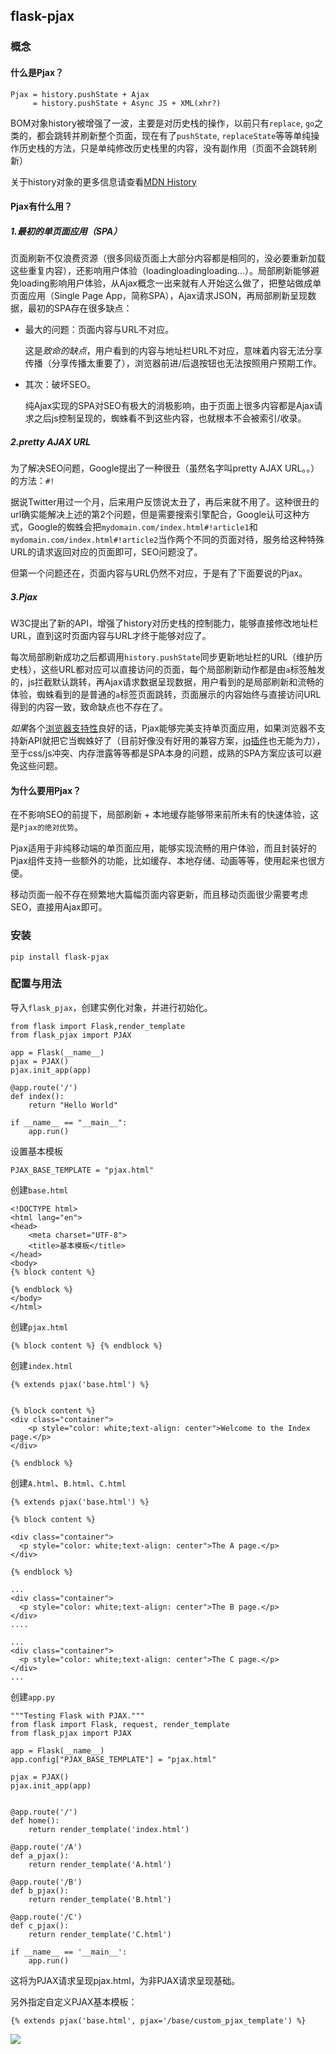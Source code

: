 ## flask-pjax

### 概念

#### 什么是Pjax？

```
Pjax = history.pushState + Ajax
     = history.pushState + Async JS + XML(xhr?)
```

BOM对象history被增强了一波，主要是对历史栈的操作，以前只有`replace`, `go`之类的，都会跳转并刷新整个页面，现在有了`pushState`, `replaceState`等等单纯操作历史栈的方法，只是单纯修改历史栈里的内容，没有副作用（页面不会跳转刷新）

关于history对象的更多信息请查看[MDN History](https://developer.mozilla.org/en-US/docs/Web/API/History)

#### Pjax有什么用？

##### 1.最初的单页面应用（SPA）

页面刷新不仅浪费资源（很多同级页面上大部分内容都是相同的，没必要重新加载这些重复内容），还影响用户体验（loadingloadingloading…）。局部刷新能够避免loading影响用户体验，从Ajax概念一出来就有人开始这么做了，把整站做成单页面应用（Single Page App，简称SPA），Ajax请求JSON，再局部刷新呈现数据，最初的SPA存在很多缺点：

- 最大的问题：页面内容与URL不对应。

  这是*致命的缺点*，用户看到的内容与地址栏URL不对应，意味着内容无法分享传播（分享传播太重要了），浏览器前进/后退按钮也无法按照用户预期工作。

- 其次：破坏SEO。

  纯Ajax实现的SPA对SEO有极大的消极影响，由于页面上很多内容都是Ajax请求之后js控制呈现的，蜘蛛看不到这些内容，也就根本不会被索引/收录。

##### 2.pretty AJAX URL

为了解决SEO问题，Google提出了一种很丑（虽然名字叫pretty AJAX URL。。）的方法：`#!`

据说Twitter用过一个月，后来用户反馈说太丑了，再后来就不用了。这种很丑的url确实能解决上述的第2个问题，但是需要搜索引擎配合，Google认可这种方式，Google的蜘蛛会把`mydomain.com/index.html#!article1`和`mydomain.com/index.html#!article2`当作两个不同的页面对待，服务给这种特殊URL的请求返回对应的页面即可，SEO问题没了。

但第一个问题还在，页面内容与URL仍然不对应，于是有了下面要说的Pjax。

##### 3.Pjax

W3C提出了新的API，增强了history对历史栈的控制能力，能够直接修改地址栏URL，直到这时页面内容与URL才终于能够对应了。

每次局部刷新成功之后都调用`history.pushState`同步更新地址栏的URL（维护历史栈），这些URL都对应可以直接访问的页面，每个局部刷新动作都是由`a`标签触发的，js拦截默认跳转，再Ajax请求数据呈现数据，用户看到的是局部刷新和流畅的体验，蜘蛛看到的是普通的`a`标签页面跳转，页面展示的内容始终与直接访问URL得到的内容一致，致命缺点也不存在了。

*如果*各个[浏览器支持性](http://caniuse.com/#search=pushstate)良好的话，Pjax能够完美支持单页面应用，如果浏览器不支持新API就把它当蜘蛛好了（目前好像没有好用的兼容方案，[jq插件](https://github.com/defunkt/jquery-pjax)也无能为力），至于css/js冲突、内存泄露等等都是SPA本身的问题，成熟的SPA方案应该可以避免这些问题。

#### 为什么要用Pjax？

在不影响SEO的前提下，局部刷新 + 本地缓存能够带来前所未有的快速体验，这是`Pjax的绝对优势`。

Pjax适用于非纯移动端的单页面应用，能够实现流畅的用户体验，而且封装好的Pjax组件支持一些额外的功能，比如缓存、本地存储、动画等等，使用起来也很方便。

移动页面一般不存在频繁地大篇幅页面内容更新，而且移动页面很少需要考虑SEO，直接用Ajax即可。

### 安装

```
pip install flask-pjax
```

### 配置与用法

导入`flask_pjax`，创建实例化对象，并进行初始化。

```
from flask import Flask,render_template
from flask_pjax import PJAX

app = Flask(__name__)
pjax = PJAX()
pjax.init_app(app)

@app.route('/')
def index():
    return "Hello World"

if __name__ == "__main__":
    app.run()
```

设置基本模板

```
PJAX_BASE_TEMPLATE = "pjax.html"
```

创建`base.html`

```
<!DOCTYPE html>
<html lang="en">
<head>
    <meta charset="UTF-8">
    <title>基本模板</title>
</head>
<body>
{% block content %}

{% endblock %}
</body>
</html>
```

创建`pjax.html`

```
{% block content %} {% endblock %}
```

创建`index.html`

```
{% extends pjax('base.html') %}


{% block content %}
<div class="container">
    <p style="color: white;text-align: center">Welcome to the Index page.</p>
</div>

{% endblock %}
```

创建`A.html`、`B.html`、`C.html`

```
{% extends pjax('base.html') %}

{% block content %}

<div class="container">
  <p style="color: white;text-align: center">The A page.</p>
</div>

{% endblock %}
```

```
...
<div class="container">
  <p style="color: white;text-align: center">The B page.</p>
</div>
....
```

```
...
<div class="container">
  <p style="color: white;text-align: center">The C page.</p>
</div>
...
```

创建`app.py`

```
"""Testing Flask with PJAX."""
from flask import Flask, request, render_template
from flask_pjax import PJAX

app = Flask(__name__)
app.config["PJAX_BASE_TEMPLATE"] = "pjax.html"

pjax = PJAX()
pjax.init_app(app)


@app.route('/')
def home():
    return render_template('index.html')

@app.route('/A')
def a_pjax():
    return render_template('A.html')

@app.route('/B')
def b_pjax():
    return render_template('B.html')

@app.route('/C')
def c_pjax():
    return render_template('C.html')

if __name__ == '__main__':
    app.run()
```

这将为PJAX请求呈现pjax.html，为非PJAX请求呈现基础。

另外指定自定义PJAX基本模板：

```
{% extends pjax('base.html', pjax='/base/custom_pjax_template') %}
```

![](https://cdn.jsdelivr.net/gh/TheFoxFairy/notebook-picgo@master/img/20200926190917.gif)



